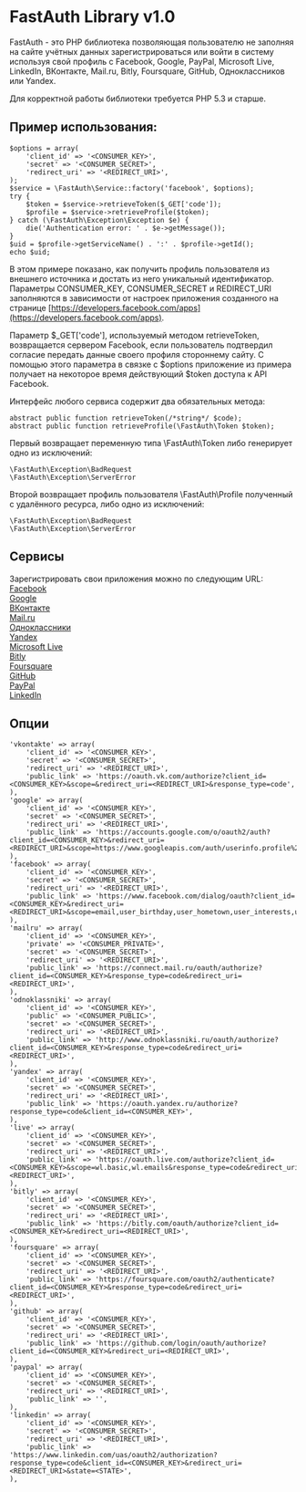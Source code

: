 FastAuth Library v1.0
=====================

FastAuth - это PHP библиотека позволяющая пользователю не заполняя на сайте учётных
данных зарегистрироваться или войти в систему используя свой профиль с Facebook, Google, PayPal,
Microsoft Live, LinkedIn, ВКонтакте, Mail.ru, Bitly, Foursquare, GitHub, Одноклассников или Yandex.

Для корректной работы библиотеки требуется PHP 5.3 и старше.


Пример использования:
---------------------

    $options = array(
        'client_id' => '<CONSUMER_KEY>',
        'secret' => '<CONSUMER_SECRET>',
        'redirect_uri' => '<REDIRECT_URI>',
    );
    $service = \FastAuth\Service::factory('facebook', $options);
    try {
        $token = $service->retrieveToken($_GET['code']);
        $profile = $service->retrieveProfile($token);
    } catch (\FastAuth\Exception\Exception $e) {
        die('Authentication error: ' . $e->getMessage());
    }
    $uid = $profile->getServiceName() . ':' . $profile->getId();
    echo $uid;

В этом примере показано, как получить профиль пользователя из внешнего источника и
достать из него уникальный идентификатор.
Параметры CONSUMER_KEY, CONSUMER_SECRET и REDIRECT_URI заполняются в
зависимости от настроек приложения созданного на странице
[https://developers.facebook.com/apps](https://developers.facebook.com/apps).

Параметр $_GET['code'], используемый методом retrieveToken, возвращается сервером
Facebook, если пользователь подтвердил согласие передать данные своего профиля
стороннему сайту. С помощью этого параметра в связке с $options приложение из
примера получает на некоторое время действующий $token доступа к API Facebook.

Интерфейс любого сервиса содержит два обязательных метода:

    abstract public function retrieveToken(/*string*/ $code);
    abstract public function retrieveProfile(\FastAuth\Token $token);

Первый возвращает переменную типа \FastAuth\Token либо генерирует одно из исключений:

    \FastAuth\Exception\BadRequest
    \FastAuth\Exception\ServerError

Второй возвращает профиль пользователя \FastAuth\Profile полученный с удалённого ресурса, либо одно из исключений:

    \FastAuth\Exception\BadRequest
    \FastAuth\Exception\ServerError


Сервисы
-------

Зарегистрировать свои приложения можно по следующим URL:  
[Facebook](https://developers.facebook.com/apps)  
[Google](https://code.google.com/apis/console/)  
[ВКонтакте](http://vk.com/editapp?act=create)  
[Mail.ru](http://api.mail.ru/sites/my/add)  
[Одноклассники](http://dev.odnoklassniki.ru/wiki/pages/viewpage.action?pageId=13992188)  
[Yandex](https://oauth.yandex.ru/client/new)  
[Microsoft Live](https://manage.dev.live.com/AddApplication.aspx?tou=1)  
[Bitly](https://bitly.com/a/create_oauth_app)  
[Foursquare](https://ru.foursquare.com/developers/register)  
[GitHub](https://github.com/settings/applications/new)  
[PayPal](https://devportal.x.com/sdm/set_app/Production)  
[LinkedIn](https://www.linkedin.com/secure/developer)  

Опции
-----

    'vkontakte' => array(
        'client_id' => '<CONSUMER_KEY>',
        'secret' => '<CONSUMER_SECRET>',
        'redirect_uri' => '<REDIRECT_URI>',
        'public_link' => 'https://oauth.vk.com/authorize?client_id=<CONSUMER_KEY>&scope=&redirect_uri=<REDIRECT_URI>&response_type=code',
    ),
    'google' => array(
        'client_id' => '<CONSUMER_KEY>',
        'secret' => '<CONSUMER_SECRET>',
        'redirect_uri' => '<REDIRECT_URI>',
        'public_link' => 'https://accounts.google.com/o/oauth2/auth?client_id=<CONSUMER_KEY>&redirect_uri=<REDIRECT_URI>&scope=https://www.googleapis.com/auth/userinfo.profile%20https://www.googleapis.com/auth/userinfo.email&response_type=code',
    ),
    'facebook' => array(
        'client_id' => '<CONSUMER_KEY>',
        'secret' => '<CONSUMER_SECRET>',
        'redirect_uri' => '<REDIRECT_URI>',
        'public_link' => 'https://www.facebook.com/dialog/oauth?client_id=<CONSUMER_KEY>&redirect_uri=<REDIRECT_URI>&scope=email,user_birthday,user_hometown,user_interests,user_location,user_website',
    ),
    'mailru' => array(
        'client_id' => '<CONSUMER_KEY>',
        'private' => '<CONSUMER_PRIVATE>',
        'secret' => '<CONSUMER_SECRET>',
        'redirect_uri' => '<REDIRECT_URI>',
        'public_link' => 'https://connect.mail.ru/oauth/authorize?client_id=<CONSUMER_KEY>&response_type=code&redirect_uri=<REDIRECT_URI>',
    ),
    'odnoklassniki' => array(
        'client_id' => '<CONSUMER_KEY>',
        'public' => '<CONSUMER_PUBLIC>',
        'secret' => '<CONSUMER_SECRET>',
        'redirect_uri' => '<REDIRECT_URI>',
        'public_link' => 'http://www.odnoklassniki.ru/oauth/authorize?client_id=<CONSUMER_KEY>&response_type=code&redirect_uri=<REDIRECT_URI>',
    ),
    'yandex' => array(
        'client_id' => '<CONSUMER_KEY>',
        'secret' => '<CONSUMER_SECRET>',
        'redirect_uri' => '<REDIRECT_URI>',
        'public_link' => 'https://oauth.yandex.ru/authorize?response_type=code&client_id=<CONSUMER_KEY>',
    ),
    'live' => array(
        'client_id' => '<CONSUMER_KEY>',
        'secret' => '<CONSUMER_SECRET>',
        'redirect_uri' => '<REDIRECT_URI>',
        'public_link' => 'https://oauth.live.com/authorize?client_id=<CONSUMER_KEY>&scope=wl.basic,wl.emails&response_type=code&redirect_uri=<REDIRECT_URI>',
    ),
    'bitly' => array(
        'client_id' => '<CONSUMER_KEY>',
        'secret' => '<CONSUMER_SECRET>',
        'redirect_uri' => '<REDIRECT_URI>',
        'public_link' => 'https://bitly.com/oauth/authorize?client_id=<CONSUMER_KEY>&redirect_uri=<REDIRECT_URI>',
    ),
    'foursquare' => array(
        'client_id' => '<CONSUMER_KEY>',
        'secret' => '<CONSUMER_SECRET>',
        'redirect_uri' => '<REDIRECT_URI>',
        'public_link' => 'https://foursquare.com/oauth2/authenticate?client_id=<CONSUMER_KEY>&response_type=code&redirect_uri=<REDIRECT_URI>',
    ),
    'github' => array(
        'client_id' => '<CONSUMER_KEY>',
        'secret' => '<CONSUMER_SECRET>',
        'redirect_uri' => '<REDIRECT_URI>',
        'public_link' => 'https://github.com/login/oauth/authorize?client_id=<CONSUMER_KEY>&redirect_uri=<REDIRECT_URI>',
    ),
    'paypal' => array(
        'client_id' => '<CONSUMER_KEY>',
        'secret' => '<CONSUMER_SECRET>',
        'redirect_uri' => '<REDIRECT_URI>',
        'public_link' => '',
    ),
    'linkedin' => array(
        'client_id' => '<CONSUMER_KEY>',
        'secret' => '<CONSUMER_SECRET>',
        'redirect_uri' => '<REDIRECT_URI>',
        'public_link' => 'https://www.linkedin.com/uas/oauth2/authorization?response_type=code&client_id=<CONSUMER_KEY>&redirect_uri=<REDIRECT_URI>&state=<STATE>',
    ),

